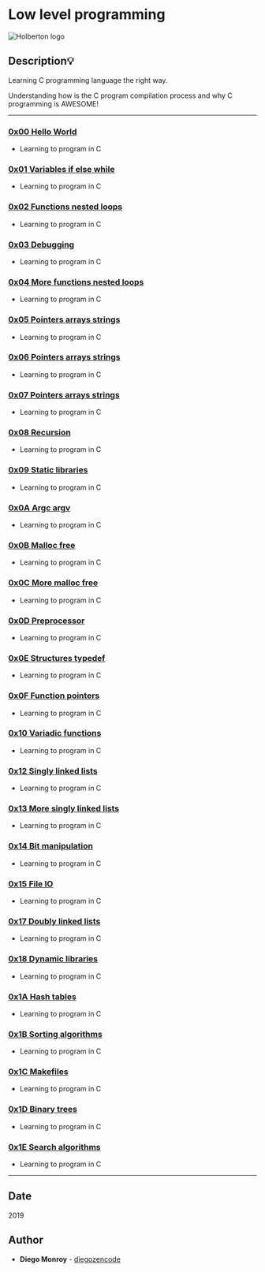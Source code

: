 # Low level programming
![Holberton logo](https://www.holbertonschool.com/holberton-logo.png)
> 
## Description:bulb:
Learning C programming language the right way.

Understanding how is the C program compilation process and why C programming is
AWESOME!

---

### [0x00 Hello World](./0x00-hello_world/)
* Learning to program in C

### [0x01 Variables if else while](./0x01-variables_if_else_while/)
* Learning to program in C

### [0x02 Functions nested loops](./0x02-functions_nested_loops/)
* Learning to program in C

### [0x03 Debugging](./0x03-debugging/)
* Learning to program in C

### [0x04 More functions nested loops](./0x04-more_functions_nested_loops/)
* Learning to program in C

### [0x05 Pointers arrays strings](./0x05-pointers_arrays_strings/)
* Learning to program in C

### [0x06 Pointers arrays strings](./0x06-pointers_arrays_strings/)
* Learning to program in C

### [0x07 Pointers arrays strings](./0x07-pointers_arrays_strings/)
* Learning to program in C

### [0x08 Recursion](./0x08-recursion/)
* Learning to program in C

### [0x09 Static libraries](./0x09-static_libraries/)
* Learning to program in C

### [0x0A Argc argv](./0x0A-argc_argv/)
* Learning to program in C

### [0x0B Malloc free](./0x0B-malloc_free/)
* Learning to program in C

### [0x0C More malloc free](./0x0C-more_malloc_free/)
* Learning to program in C

### [0x0D Preprocessor](./0x0D-preprocessor/)
* Learning to program in C

### [0x0E Structures typedef](./0x0E-structures_typedef/)
* Learning to program in C

### [0x0F Function pointers](./0x0F-function_pointers/)
* Learning to program in C

### [0x10 Variadic functions](./0x10-variadic_functions/)
* Learning to program in C

### [0x12 Singly linked lists](./0x12-singly_linked_lists/)
* Learning to program in C

### [0x13 More singly linked lists](./0x13-more_singly_linked_lists/)
* Learning to program in C

### [0x14 Bit manipulation](./0x14-bit_manipulation/)
* Learning to program in C

### [0x15 File IO](./0x15-file_io/)
* Learning to program in C

### [0x17 Doubly linked lists](./0x17-doubly_linked_lists/)
* Learning to program in C

### [0x18 Dynamic libraries](./0x18-dynamic_libraries/)
* Learning to program in C

### [0x1A Hash tables](./0x1A-hash_tables/)
* Learning to program in C

### [0x1B Sorting algorithms](./0x1B-sorting_algorithms/)
* Learning to program in C

### [0x1C Makefiles](./0x1C-makefiles/)
* Learning to program in C

### [0x1D Binary trees](./0x1D-binary_trees/)
* Learning to program in C

### [0x1E Search algorithms](./0x1E-search_algorithms/)
* Learning to program in C

---

## Date
2019

## Author
* **Diego Monroy** - [diegozencode](https://github.com/diegozencode)

